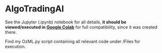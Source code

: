# AlgoTradingAI
See the Jupyter (.ipynb) notebook for all details, 
**it should be viewed/executed in [Google Colab](http://colab.research.google.com/drive/1mOTbXkcrulDkOrMAoAnBQ_OV3veESunI)** for full compatibility, since it was created there.

Find my OzML.py script containing all relevant code under /Files for execution.
